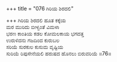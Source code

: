 +++
title = "076 ಗಿರಿಯ ಶಿರದಲಿ"

+++
ಗಿರಿಯ ಶಿರದಲಿ ಹೂತ ಕಕ್ಕೆಯ  
ಮರ ಮುರಿದು ಬೀಳ್ವಂತೆ ವಿಮಳಾ  
ಭರಣ ಕಾಂತಿಯ ಕಡಲ ಕೋಮಲಕಾಯ ಭಗದತ್ತ  
ಉರುಳಿದನು ಗಜದಿಂದ ಕುರುಬಲ  
ಸರಿಯೆ ಸುರಕುಲ ಕುಸುಮ ವೃಷ್ಟಿಯ  
ಸುರಿಯೆ ರಿಪುಸೇನೆಯಲಿ ಹರುಷದ ಹೊನಲು ಬಿರುವರಿಯೆ    ॥76॥